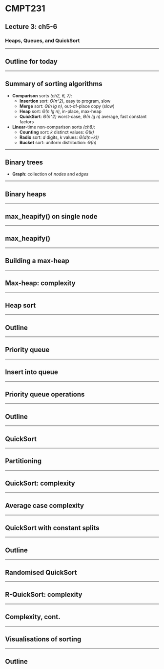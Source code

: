 <!-- .slide: data-background-image="http://sermons.seanho.com/img/bg/unsplash-e6XsI7qqvAA-forest_sunbeam.jpg" -->
# CMPT231
## Lecture 3: ch5-6
### Heaps, Queues, and QuickSort

---
## Outline for today

---
## Summary of sorting algorithms
+ **Comparison** sorts *(ch2, 6, 7)*:
  + **Insertion** sort:  *&Theta;(n^2)*, easy to program, slow
  + **Merge** sort: *&Theta;(n lg n)*, out-of-place copy (slow)
  + **Heap** sort: *&Theta;(n lg n)*, in-place, max-heap
  + **QuickSort**: *&Theta;(n^2)* worst-case, *&Theta;(n lg n)* average,
    fast constant factors
+ **Linear**-time non-comparison sorts *(ch8)*:
  + **Counting** sort: *k* distinct values: *&Theta;(k)*
  + **Radix** sort: *d* digits, *k* values: *&Theta;(d(n+k))*
  + **Bucket** sort: uniform distribution: *&Theta;(n)*

---
## Binary trees
+ **Graph**: collection of *nodes* and *edges*

---
## Binary heaps

---
## max_heapify() on single node

---
## max_heapify()

---
## Building a max-heap

---
## Max-heap: complexity

---
## Heap sort

---
## Outline

---
## Priority queue

---
## Insert into queue

---
## Priority queue operations

---
## Outline

---
## QuickSort

---
## Partitioning

---
## QuickSort: complexity

---
## Average case complexity

---
## QuickSort with constant splits

---
## Outline

---
## Randomised QuickSort

---
## R-QuickSort: complexity

---
## Complexity, cont.

---
## Visualisations of sorting

---
## Outline
